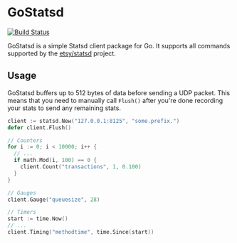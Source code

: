 GoStatsd
========

[![Build Status](https://travis-ci.org/stvp/gostatsd.png?branch=master)](https://travis-ci.org/stvp/gostatsd)

GoStatsd is a simple Statsd client package for Go. It supports all commands
supported by the [etsy/statsd](https://github.com/etsy/statsd/) project.

Usage
-----

GoStatsd buffers up to 512 bytes of data before sending a UDP packet. This means
that you need to manually call `Flush()` after you're done recording your stats
to send any remaining stats.

```go
client := statsd.New("127.0.0.1:8125", "some.prefix.")
defer client.Flush()

// Counters
for i := 0; i < 10000; i++ {
  // ...
  if math.Mod(i, 100) == 0 {
    client.Count("transactions", 1, 0.100)
  }
}

// Gauges
client.Gauge("queuesize", 28)

// Timers
start := time.Now()
// ...
client.Timing("methodtime", time.Since(start))
```

